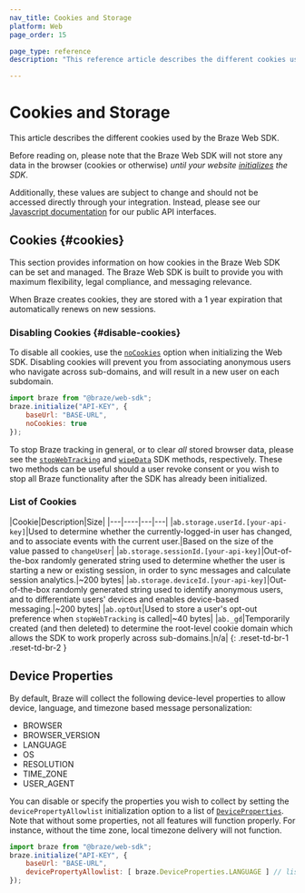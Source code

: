 ```yaml
---
nav_title: Cookies and Storage
platform: Web
page_order: 15

page_type: reference
description: "This reference article describes the different cookies used by the Braze Web SDK."

---
```


# Cookies and Storage

This article describes the different cookies used by the Braze Web SDK.

Before reading on, please note that the Braze Web SDK will not store any data in the browser (cookies or otherwise) _until your website [initializes][5] the SDK_.

Additionally, these values are subject to change and should not be accessed directly through your integration. Instead, please see our [Javascript documentation][1] for our public API interfaces.

## Cookies {#cookies}

This section provides information on how cookies in the Braze Web SDK can be set and managed. 
The Braze Web SDK is built to provide you with maximum flexibility, legal compliance, and messaging relevance.

When Braze creates cookies, they are stored with a 1 year expiration that automatically renews on new sessions.

### Disabling Cookies {#disable-cookies}

To disable all cookies, use the [`noCookies`][6] option when initializing the Web SDK. 
Disabling cookies will prevent you from associating anonymous users who navigate across sub-domains, and will result in a new user on each subdomain.

```javascript
import braze from "@braze/web-sdk";
braze.initialize("API-KEY", {
    baseUrl: "BASE-URL",
    noCookies: true
});
```

To stop Braze tracking in general, or to clear _all_ stored browser data, please see the [`stopWebTracking`][3] and [`wipeData`][4] SDK methods, respectively. These two methods can be useful should a user revoke consent or you wish to stop all Braze functionality after the SDK has already been initialized.

### List of Cookies

|Cookie|Description|Size|
|---|----|---|---|
|`ab.storage.userId.[your-api-key]`|Used to determine whether the currently-logged-in user has changed, and to associate events with the current user.|Based on the size of the value passed to `changeUser`|
|`ab.storage.sessionId.[your-api-key]`|Out-of-the-box randomly generated string used to determine whether the user is starting a new or existing session, in order to sync messages and calculate session analytics.|~200 bytes|
|`ab.storage.deviceId.[your-api-key]`|Out-of-the-box randomly generated string used to identify anonymous users, and to differentiate users' devices and enables device-based messaging.|~200 bytes|
|`ab.optOut`|Used to store a user's opt-out preference when `stopWebTracking` is called|~40 bytes|
|`ab._gd`|Temporarily created (and then deleted) to determine the root-level cookie domain which allows the SDK to work properly across sub-domains.|n/a|
{: .reset-td-br-1 .reset-td-br-2 }

## Device Properties

By default, Braze will collect the following device-level properties to allow device, language, and timezone based message personalization:

* BROWSER
* BROWSER_VERSION
* LANGUAGE
* OS
* RESOLUTION
* TIME_ZONE
* USER_AGENT

You can disable or specify the properties you wish to collect by setting the `devicePropertyAllowlist` initialization option to a list of [`DeviceProperties`][2]. Note that without some properties, not all features will function properly. For instance, without the time zone, local timezone delivery will not function.

```javascript
import braze from "@braze/web-sdk";
braze.initialize("API-KEY", {
    baseUrl: "BASE-URL",
    devicePropertyAllowlist: [ braze.DeviceProperties.LANGUAGE ] // list of `DeviceProperties` you want to collect
});
```


[1]: https://js.appboycdn.com/web-sdk/latest/doc/modules/appboy.html
[2]: https://js.appboycdn.com/web-sdk/latest/doc/classes/appboy.deviceproperties.html
[3]: https://js.appboycdn.com/web-sdk/latest/doc/modules/appboy.html#stopwebtracking
[4]: https://js.appboycdn.com/web-sdk/latest/doc/modules/appboy.html#wipedata
[5]: https://js.appboycdn.com/web-sdk/latest/doc/modules/appboy.html#initialize
[6]: https://js.appboycdn.com/web-sdk/latest/doc/modules/appboy.html#initializationoptions
